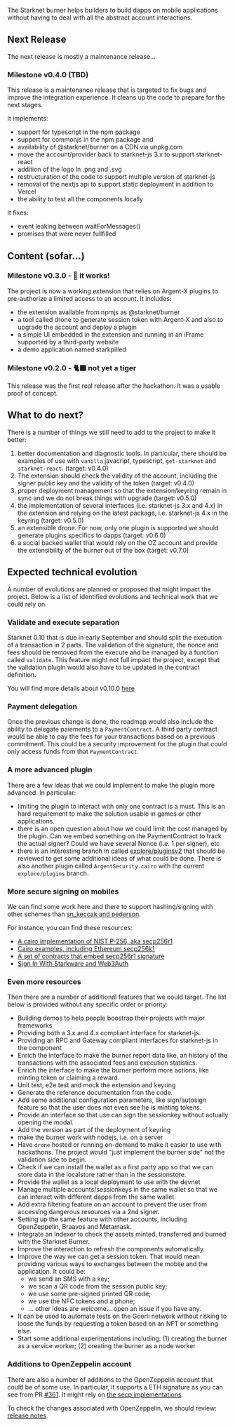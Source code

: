 The Starknet burner helps builders to build dapps on mobile applications
without having to deal with all the abstract account interactions.

## Next Release

The next release is mostly a maintenance release...

### Milestone v0.4.0 (TBD)

This release is a maintenance release that is targeted to fix bugs and improve
the integration experience. It cleans up the code to prepare for the next stages.

It implements:
- support for typescript in the npm package
- support for commonjs in the npm package and 
- availability of @starknet/burner on a CDN via unpkg.com
- move the account/provider back to starknet-js 3.x to support starknet-react
- addition of the logo in .png and .svg
- restructuration of the code to support multiple version of starknet-js
- removal of the nextjs api to support static deployment in addition to Vercel
- the ability to test all the components locally

It fixes:
- event leaking between waitForMessages()
- promises that were never fullfilled

## Content (sofar...)

### Milestone v0.3.0 - 🐾 it works!

The project is now a working extension that relies on Argent-X plugins to
pre-authorize a limited access to an account. It includes:

- the extension available from npmjs as @starknet/burner
- a tool called drone to generate session token with Argent-X and also to
  upgrade the account and deploy a plugin
- a simple UI embedded in the extension and running in an iFrame supported
  by a third-party website
- a demo application named starkpilled

### Milestone v0.2.0 - 🐈‍⬛ not yet a tiger

This release was the first real release after the hackathon. It was a
usable proof of concept.

## What to do next?

There is a number of things we still need to add to the project to make it
better:

1. better documentation and diagnostic tools. In particular, there should
   be examples of use with `vanilla` javacript, typescript, `get-starknet`
   and `starknet-react`. (target: v0.4.0)
2. The extension should check the validity of the account, including the
   signer public key and the validity of the token (target: v0.4.0)
3. proper deployment management so that the extension/keyring remain in
   sync and we do not break things with upgrade (target: v0.5.0)
4. the implementation of several interfaces (i.e. starknet-js 3.x and 4.x)
   in the extension and relying on the latest package, i.e. starknet-js 4.x
   in the keyring (target: v0.5.0)
5. an extensible drone. For now, only one plugin is supported we should
   generate plugins specifics to dapps (target: v0.6.0)
6. a social backed wallet that would rely on the OZ account and provide the
   extensibility of the burner out of the box (target: v0.7.0)

## Expected technical evolution

A number of evolutions are planned or proposed that might impact the project.
Below is a list of identified evolutions and technical work that we could rely
on.

### Validate and execute separation

Starknet 0.10 that is due in early September and should split the execution of
a transaction in 2 parts. The validation of the signature, the nonce and fees
should be removed from the execute and be managed by a function called
`validate`. This feature might not full impact the project, except that the
validation plugin would also have to be updated in the contract definition.

You will find more details about v0.10.0
[here](https://starkware.notion.site/StarkNet-0-10-0-4ac978234c384a30a195ce4070461257)

### Payment delegation

Once the previous change is done, the roadmap would also include the
ability to delegate paiements to a `PaymentContract`. A third party contract
would be able to pay the fees for your transactions based on a previous
commitment. This could be a security improvement for the plugin that could
only access funds from that `PaymentContract`.

### A more advanced plugin

There are a few ideas that we could implement to make the plugin more
advanced. In particular:

- limiting the plugin to interact with only one contract is a must. This is
  an hard requirement to make the solution usable in games or other
  applications.
- there is an open question about how we could limit the cost managed by the
  plugin. Can we embed something on the PaymentContract to track the actual
  signer? Could we have several Nonce (i.e. 1 per signer), etc
- there is an interesting branch in called
  [explore/pluginsv2](https://github.com/CremaFR/argent-contracts-starknet/tree/explore/pluginsv2)
  that should be reviewed to get some additional ideas of what could be done.
  There is also another plugin called `ArgentSecurity.cairo` with the current
  `explore/plugins` branch.

### More secure signing on mobiles

We can find some work here and there to support hashing/signing with other
schemes than [sn_keccak and pederson](https://docs.starknet.io/docs/Hashing/hash-functions/).

For instance, you can find these resources:

- [A cairo implementation of NIST P-256, aka secp256r1](https://github.com/spartucus/nistp256-cairo)
- [Cairo examples, including Ethereum secp256k1](https://github.com/starkware-libs/cairo-examples/tree/master/secp)
- [A set of contracts that embed secp256r1 signature](https://github.com/cartridge-gg/contracts)
- [Sign In With Starkware and Web3Auth](https://github.com/Web3Auth/sign-in-with-starkware)

### Even more resources

Then there are a number of additional features that we could target. The list
below is provided without any specific order or priority:

- Building demos to help people boostrap their projects with major frameworks
- Providing both a 3.x and 4.x compliant interface for starknet-js.
- Providing an RPC and Gateway compliant interfaces for starknet-js in the
  component
- Enrich the interface to make the burner report data like, an history of the
  transactions with the associated fees and execution statistics.
- Enrich the interface to make the burner perform more actions, like minting
  token or claiming a reward.
- Unit test, e2e test and mock the extension and keyring
- Generate the reference documentation fron the code.
- Add some additional configuration parameters, like sign/autosign feature
  so that the user does not even see he is minting tokens.
- Provide an interface so that use can sign the sessionkey without actually
  opening the modal.
- Add the version as part of the deployment of keyring
- make the burner work with nodejs, i.e. on a server
- Have `drone` hosted or running on-demand to make it easier to use with
  hackathons. The project would "just implement the burner side" not the
  validation side to begin.
- Check if we can install the wallet as a first party app so that we can
  store data in the localstore rather than in the sessionstore.
- Provide the wallet as a local deployment to use with the devnet
- Manage multiple accounts/sessionkeys in the same wallet so that we can
  interact with different dapps from the same wallet.
- Add extra filtering feature on an account to prevent the user from accessing
  dangerous resources via a 2nd signer.
- Setting up the same feature with other accounts, including OpenZeppelin, Braavos
  and Metamask.
- Integrate an Indexer to check the assets minted, transferred and burned with
  the Starknet Burner.
- Improve the interaction to refresh the components automatically.
- Improve the way we can get a session token. That would mean providing various
  ways to exchanges between the mobile and the application. It
  could be:
  - we send an SMS with a key;
  - we scan a QR code from the session public key;
  - we use some pre-signed printed QR code;
  - we use the NFC tokens and a phone;
  - ... other ideas are welcome... open an issue if you have any.
- It can be used to automate tests on the Goerli network without risking to
  loose the funds by requesting a token based on an NFT or something else.
- Start some additional experimentations including: (1) creating the burner as
  a service worker; (2) creating the burner as a node worker

### Additions to OpenZeppelin account

There are also a number of additions to the OpenZeppelin account that could be
of some use. In particular, it supports a ETH signature as you can see from PR
[#361](https://github.com/OpenZeppelin/cairo-contracts/pull/361). It might rely
on [the secp implementations](https://community.starknet.io/t/is-it-possible-to-use-verify-ecdsa-signature-in-cairo-to-verify-a-web3-js-wallet-ecdsa-signature/338).

To check the changes associated with OpenZeppelin, we should review:
[release notes](https://github.com/OpenZeppelin/cairo-contracts/releases)
